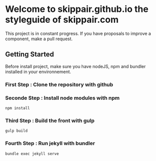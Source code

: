 # Welcome to skippair.github.io the styleguide of skippair.com

This project is in constant progress. If you have proposals to improve a component, make a pull request.

## Getting Started
Before install project, make sure you have nodeJS, npm and bundler installed in your environnement.

### First Step : Clone the repository with github
### Seconde Step : Install node modules with npm
```
npm install
```
### Third Step : Build the front with gulp
```
gulp build
```
### Fourth Step : Run jekyll with bundler
```
bundle exec jekyll serve
```
